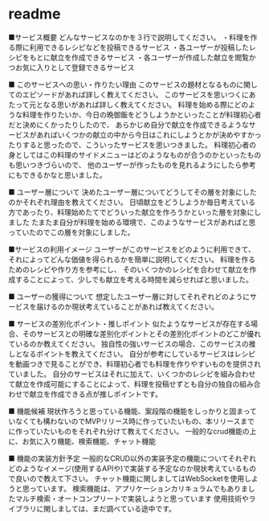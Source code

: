 # readme
■サービス概要
どんなサービスなのかを３行で説明してください。
・料理を作る際に利用できるレシピなどを投稿できるサービス
・各ユーザーが投稿したレシピをもとに献立を作成できるサービス
・各ユーザーが作成した献立を閲覧かつお気に入りとして登録できるサービス

■ このサービスへの思い・作りたい理由
このサービスの題材となるものに関してのエピソードがあれば詳しく教えてください。
このサービスを思いつくにあたって元となる思いがあれば詳しく教えてください。
料理を始める際にどのような料理を作りたいか、今日の晩御飯をどうしようかといったことが料理初心者だと決めにくかったりしたので、
あらかじめ自分で献立を作成できるようなサービスがあればいくつかの献立の中から今日はこれにしようとかが決めやすかったりすると思ったので、こういったサービスを思いつきました。
料理初心者の身としてはこの料理のサイドメニューはどのようなものが合うのかといったものも思いつきづらいので、
他のユーザーが作ったものを見れるようにしたら参考にもできるかなと思いました。


■ ユーザー層について
決めたユーザー層についてどうしてその層を対象にしたのかそれぞれ理由を教えてください。
日頃献立をどうしようか毎日考えている方であったり、料理始めたてでどういった献立を作ろうかといった層を対象にしました
たまたま自分が料理を始める環境で、このようなサービスがあればと思っていたのでこの層を対象にしました。

■サービスの利用イメージ
ユーザーがこのサービスをどのように利用できて、それによってどんな価値を得られるかを簡単に説明してください。
料理を作るためのレシピや作り方を参考にし、
そのいくつかのレシピを合わせて献立を作成することによって、少しでも献立を考える時間を減らせればと思いました。

■ ユーザーの獲得について
想定したユーザー層に対してそれぞれどのようにサービスを届けるのか現状考えていることがあれば教えてください。


■ サービスの差別化ポイント・推しポイント
似たようなサービスが存在する場合、そのサービスとの明確な差別化ポイントとその差別化ポイントのどこが優れているのか教えてください。
独自性の強いサービスの場合、このサービスの推しとなるポイントを教えてください。
自分が参考にしているサービスはレシピを動画つきで見ることができ、料理初心者でも料理を作りやすいものを提供されていました。
自分のサービスはそれに加えて、いくつかのレシピを組み合わせて献立を作成可能にすることによって、料理を投稿せずとも自分の独自の組み合わせで献立を作成できる点が推しポイントです。

■ 機能候補
現状作ろうと思っている機能、案段階の機能をしっかりと固まっていなくても構わないのでMVPリリース時に作っていたいもの、本リリースまでに作っていたいものをそれぞれ分けて教えてください。
一般的なcrud機能の上に、お気に入り機能、検索機能、チャット機能

■ 機能の実装方針予定
一般的なCRUD以外の実装予定の機能についてそれぞれどのようなイメージ(使用するAPIや)で実装する予定なのか現状考えているもので良いので教えて下さい。
チャット機能に関しましてはWebSocketを使用しようと思っています。
検索機能は、アプリケーションカリキュラムでもありましたマルチ検索・オートコンプリートで実装しようと思っています
使用技術やライブラリに関しましては、まだ調べている途中です。